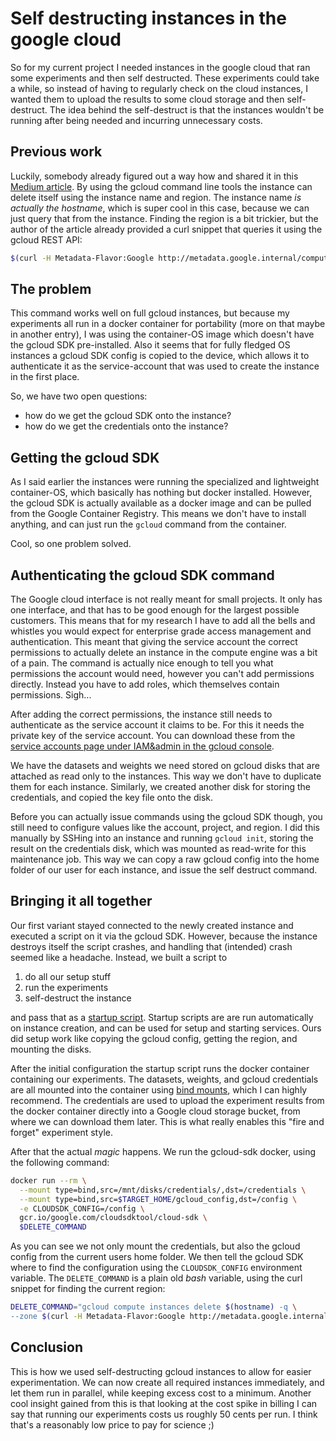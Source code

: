 # Self destructing instances in the google cloud

So for my current project I needed instances in the google cloud that ran some experiments and then self destructed.
These experiments could take a while, so instead of having to regularly check on the cloud instances, I wanted them to upload the results to some cloud storage and then self-destruct.
The idea behind the self-destruct is that the instances wouldn't be running after being needed and incurring unnecessary costs.

## Previous work
Luckily, somebody already figured out a way how and shared it in this [Medium article](https://medium.com/google-cloud/how-to-make-a-self-destructing-vm-on-google-cloud-platform-b99883745b62).
By using the gcloud command line tools the instance can delete itself using the instance name and region.
The instance name *is actually the hostname*, which is super cool in this case, because we can just query that from the instance.
Finding the region is a bit trickier, but the author of the article already provided a curl snippet that queries it using the gcloud REST API:
```bash
$(curl -H Metadata-Flavor:Google http://metadata.google.internal/computeMetadata/v1/instance/zone -s | cut -d/ -f4)
```

## The problem
This command works well on full gcloud instances, but because my experiments all run in a docker container for portability (more on that maybe in another entry), I was using the container-OS image which doesn't have the gcloud SDK pre-installed.
Also it seems that for fully fledged OS instances a gcloud SDK config is copied to the device, which allows it to authenticate it as the service-account that was used to create the instance in the first place.

So, we have two open questions:

- how do we get the gcloud SDK onto the instance?
- how do we get the credentials onto the instance?

## Getting the gcloud SDK
As I said earlier the instances were running the specialized and lightweight container-OS, which basically has nothing but docker installed.
However, the gcloud SDK is actually available as a docker image and can be pulled from the Google Container Registry.
This means we don't have to install anything, and can just run the `gcloud` command from the container.

Cool, so one problem solved.

## Authenticating the gcloud SDK command
The Google cloud interface is not really meant for small projects.
It only has one interface, and that has to be good enough for the largest possible customers.
This means that for my research I have to add all the bells and whistles you would expect for enterprise grade access management and authentication.
This meant that giving the service account the correct permissions to actually delete an instance in the compute engine was a bit of a pain.
The command is actually nice enough to tell you what permissions the account would need, however you can't add permissions directly.
Instead you have to add roles, which themselves contain permissions.
Sigh...

After adding the correct permissions, the instance still needs to authenticate as the service account it claims to be.
For this it needs the private key of the service account.
You can download these from the [service accounts page under IAM&admin in the gcloud console](https://console.cloud.google.com/iam-admin/serviceaccounts).

We have the datasets and weights we need stored on gcloud disks that are attached as read only to the instances.
This way we don't have to duplicate them for each instance.
Similarly, we created another disk for storing the credentials, and copied the key file onto the disk.

Before you can actually issue commands using the gcloud SDK though, you still need to configure values like the account, project, and region.
I did this manually by SSHing into an instance and running `gcloud init`, storing the result on the credentials disk, which was mounted as read-write for this maintenance job.
This way we can copy a raw gcloud config into the home folder of our user for each instance, and issue the self destruct command.

## Bringing it all together
Our first variant stayed connected to the newly created instance and executed a script on it via the gcloud SDK.
However, because the instance destroys itself the script crashes, and handling that (intended) crash seemed like a headache.
Instead, we built a script to

1. do all our setup stuff
2. run the experiments
3. self-destruct the instance

and pass that as a [startup script](https://cloud.google.com/compute/docs/startupscript).
Startup scripts are are run automatically on instance creation, and can be used for setup and starting services.
Ours did setup work like copying the gcloud config, getting the region, and mounting the disks.

After the initial configuration the startup script runs the docker container containing our experiments.
The datasets, weights, and gcloud credentials are all mounted into the container using [bind mounts](https://docs.docker.com/storage/bind-mounts/), which I can highly recommend.
The credentials are used to upload the experiment results from the docker container directly into a Google cloud storage bucket, from where we can download them later.
This is what really enables this "fire and forget" experiment style.

After that the actual *magic* happens.
We run the gcloud-sdk docker, using the following command:
```bash
docker run --rm \
  --mount type=bind,src=/mnt/disks/credentials/,dst=/credentials \
  --mount type=bind,src=$TARGET_HOME/gcloud_config,dst=/config \
  -e CLOUDSDK_CONFIG=/config \
  gcr.io/google.com/cloudsdktool/cloud-sdk \
  $DELETE_COMMAND
```

As you can see we not only mount the credentials, but also the gcloud config from the current users home folder.
We then tell the gcloud SDK where to find the configuration using the `CLOUDSDK_CONFIG` environment variable.
The `DELETE_COMMAND` is a plain old *bash* variable, using the curl snippet for finding the current region:
```bash
DELETE_COMMAND="gcloud compute instances delete $(hostname) -q \
--zone $(curl -H Metadata-Flavor:Google http://metadata.google.internal/computeMetadata/v1/instance/zone -s | cut -d/ -f4)"
```

## Conclusion
This is how we used self-destructing gcloud instances to allow for easier experimentation.
We can now create all required instances immediately, and let them run in parallel, while keeping excess cost to a minimum.
Another cool insight gained from this is that looking at the cost spike in billing I can say that running our experiments costs us roughly 50 cents per run.
I think that's a reasonably low price to pay for science ;)
